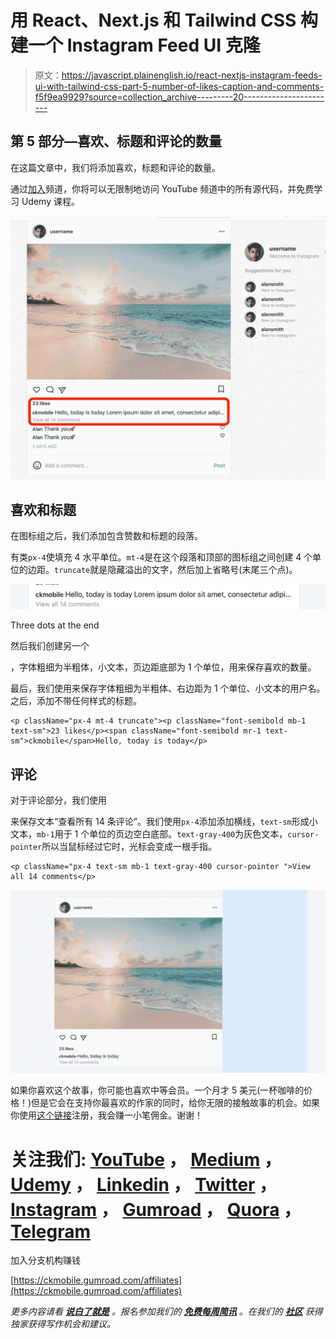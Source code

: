 # 用 React、Next.js 和 Tailwind CSS 构建一个 Instagram Feed UI 克隆

> 原文：<https://javascript.plainenglish.io/react-nextjs-instagram-feeds-ui-with-tailwind-css-part-5-number-of-likes-caption-and-comments-f5f9ea9929?source=collection_archive---------20----------------------->

## 第 5 部分—喜欢、标题和评论的数量

在这篇文章中，我们将添加喜欢，标题和评论的数量。

通过[加入](https://www.youtube.com/channel/UCu4-4FnutvSHVo9WHvq80Ww/join)频道，你将可以无限制地访问 YouTube 频道中的所有源代码，并免费学习 Udemy 课程。

![](img/08910cf19cde957adfca7fa4fee95fb5.png)

## 喜欢和标题

在图标组之后，我们添加包含赞数和标题的段落。

有类`px-4`使填充 4 水平单位。`mt-4`是在这个段落和顶部的图标组之间创建 4 个单位的边距。`truncate`就是隐藏溢出的文字，然后加上省略号(末尾三个点)。

![](img/b97ff33032024d14873c3327e3546498.png)

Three dots at the end

然后我们创建另一个

，字体粗细为半粗体，小文本，页边距底部为 1 个单位，用来保存喜欢的数量。

最后，我们使用来保存字体粗细为半粗体、右边距为 1 个单位、小文本的用户名。之后，添加不带任何样式的标题。

```
<p className="px-4 mt-4 truncate"><p className="font-semibold mb-1 text-sm">23 likes</p><span className="font-semibold mr-1 text-sm">ckmobile</span>Hello, today is today</p>
```

## 评论

对于评论部分，我们使用

来保存文本“查看所有 14 条评论”。我们使用`px-4`添加添加横线，`text-sm`形成小文本，`mb-1`用于 1 个单位的页边空白底部。`text-gray-400`为灰色文本，`cursor-pointer`所以当鼠标经过它时，光标会变成一根手指。

```
<p className="px-4 text-sm mb-1 text-gray-400 cursor-pointer ">View all 14 comments</p>
```

![](img/6b0ab2e79de642b33e79575085151f5b.png)

如果你喜欢这个故事，你可能也喜欢中等会员。一个月才 5 美元(一杯咖啡的价格！)但是它会在支持你最喜欢的作家的同时，给你无限的接触故事的机会。如果你使用[这个链接](https://ckmobile.medium.com/membership)注册，我会赚一小笔佣金。谢谢！

# 关注我们: [YouTube](https://www.youtube.com/channel/UCu4-4FnutvSHVo9WHvq80Ww?sub_confirmation=1) ， [Medium](https://ckmobile.medium.com/) ， [Udemy](https://www.udemy.com/user/cyruschan2/) ， [Linkedin](https://www.linkedin.com/company/ckmobi/) ， [Twitter](https://twitter.com/ckmobilejavasc1) ， [Instagram](https://www.instagram.com/ckmobile8050) ， [Gumroad](https://app.gumroad.com/ckmobile) ， [Quora](https://ckmobile.quora.com/) ， [Telegram](https://t.me/ckmobi)

加入分支机构赚钱

[https://ckmobile.gumroad.com/affiliates](https://ckmobile.gumroad.com/affiliates)

*更多内容请看* [***说白了就是***](http://plainenglish.io/) *。报名参加我们的* [***免费每周简讯***](http://newsletter.plainenglish.io/) *。在我们的* [***社区***](https://discord.gg/GtDtUAvyhW) *获得独家获得写作机会和建议。*